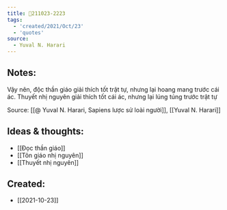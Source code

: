 ```yaml
---
title: 💬211023-2223
tags:
  - 'created/2021/Oct/23'
  - 'quotes'
source:
  - Yuval N. Harari
---
```


## Notes:
Vậy nên, độc thần giáo giải thích tốt trật tự, nhưng lại hoang mang trước cái ác. Thuyết nhị nguyên giải thích tốt cái ác, nhưng lại lúng túng trước trật tự

Source: [[@ Yuval N. Harari, Sapiens lược sử loài người]], [[Yuval N. Harari]]

## Ideas & thoughts:
- [[Đọc thần giáo]]
- [[Tôn giáo nhị nguyên]]
- [[Thuyết nhị nguyên]]

## Created:
- [[2021-10-23]]
